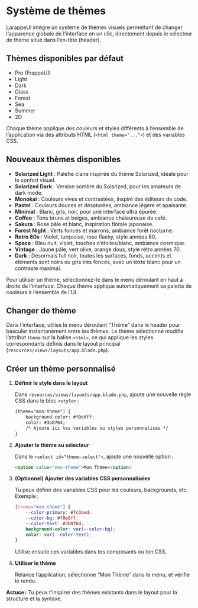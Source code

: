 # Système de thèmes

LarappeUI intègre un système de thèmes visuels permettant de changer l’apparence globale de l’interface en un clic, directement depuis le sélecteur de thème situé dans l’en-tête (header).

## Thèmes disponibles par défaut

- Pro (FrappeUI)
- Light
- Dark
- Glass
- Forest
- Sea
- Summer
- 2D

Chaque thème applique des couleurs et styles différents à l’ensemble de l’application via des attributs HTML (`<html theme="...">`) et des variables CSS.

## Nouveaux thèmes disponibles

- **Solarized Light** : Palette claire inspirée du thème Solarized, idéale pour le confort visuel.
- **Solarized Dark** : Version sombre du Solarized, pour les amateurs de dark mode.
- **Monokai** : Couleurs vives et contrastées, inspiré des éditeurs de code.
- **Pastel** : Couleurs douces et désaturées, ambiance légère et apaisante.
- **Minimal** : Blanc, gris, noir, pour une interface ultra épurée.
- **Coffee** : Tons bruns et beiges, ambiance chaleureuse de café.
- **Sakura** : Rose pâle et blanc, inspiration florale japonaise.
- **Forest Night** : Verts foncés et marrons, ambiance forêt nocturne.
- **Retro 80s** : Violet, turquoise, rose flashy, style années 80.
- **Space** : Bleu nuit, violet, touches d’étoiles/blanc, ambiance cosmique.
- **Vintage** : Jaune pâle, vert olive, orange doux, style rétro années 70.
- **Dark** : Désormais full noir, toutes les surfaces, fonds, accents et éléments sont noirs ou gris très foncés, avec un texte blanc pour un contraste maximal.

Pour utiliser un thème, sélectionnez-le dans le menu déroulant en haut à droite de l’interface. Chaque thème applique automatiquement sa palette de couleurs à l’ensemble de l’UI.

## Changer de thème

Dans l’interface, utilise le menu déroulant “Thème” dans le header pour basculer instantanément entre les thèmes. Le thème sélectionné modifie l’attribut `theme` sur la balise `<html>`, ce qui applique les styles correspondants définis dans le layout principal (`resources/views/layouts/app.blade.php`).

## Créer un thème personnalisé

1. **Définir le style dans le layout**
   
   Dans `resources/views/layouts/app.blade.php`, ajoute une nouvelle règle CSS dans le bloc `<style>` :
   
   ```html
   [theme="mon-theme"] {
       background-color: #f0e6ff;
       color: #3b0764;
       /* Ajoute ici tes variables ou styles personnalisés */
   }
   ```

2. **Ajouter le thème au sélecteur**
   
   Dans le `<select id="theme-select">`, ajoute une nouvelle option :
   
   ```html
   <option value="mon-theme">Mon Thème</option>
   ```

3. **(Optionnel) Ajouter des variables CSS personnalisées**
   
   Tu peux définir des variables CSS pour les couleurs, backgrounds, etc. Exemple :
   
   ```css
   [theme="mon-theme"] {
       --color-primary: #7c3aed;
       --color-bg: #f0e6ff;
       --color-text: #3b0764;
       background-color: var(--color-bg);
       color: var(--color-text);
   }
   ```
   Utilise ensuite ces variables dans tes composants ou ton CSS.

4. **Utiliser le thème**
   
   Relance l’application, sélectionne “Mon Thème” dans le menu, et vérifie le rendu.

**Astuce :** Tu peux t’inspirer des thèmes existants dans le layout pour la structure et la syntaxe. 